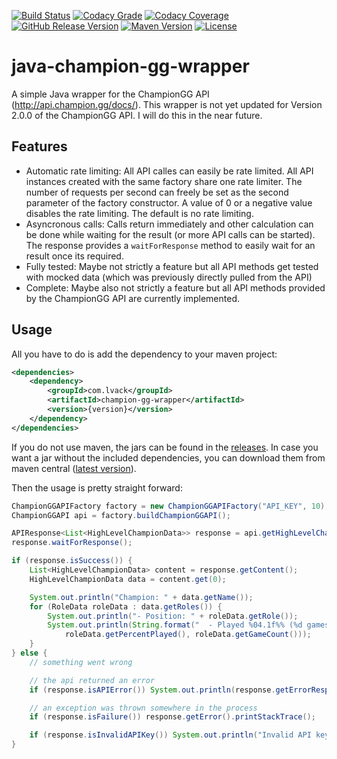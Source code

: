 [![Build Status](https://img.shields.io/travis/LogicalOverflow/java-champion-gg-wrapper/master.svg?style=flat-square)](https://travis-ci.org/LogicalOverflow/java-champion-gg-wrapper)
[![Codacy Grade](https://img.shields.io/codacy/grade/d33215d6a3ca41d597ec28c3f06fbf88/master.svg?style=flat-square)](https://www.codacy.com/app/LogicalOverflow/java-champion-gg-wrapper/dashboard)
[![Codacy Coverage](https://img.shields.io/codacy/coverage/d33215d6a3ca41d597ec28c3f06fbf88/master.svg?style=flat-square)](https://www.codacy.com/app/LogicalOverflow/java-champion-gg-wrapper/files)
[![GitHub Release Version](https://img.shields.io/github/release/LogicalOverflow/java-champion-gg-wrapper.svg?style=flat-square)](https://github.com/LogicalOverflow/java-champion-gg-wrapper/releases/latest)
[![Maven Version](https://img.shields.io/maven-central/v/com.lvack/champion-gg-wrapper.svg?style=flat-square)](http://search.maven.org/#search%7Cgav%7C1%7Cg%3A%22com.lvack%22%20AND%20a%3A%22champion-gg-wrapper%22)
[![License](https://img.shields.io/github/license/LogicalOverflow/java-champion-gg-wrapper.svg?style=flat-square)](https://github.com/LogicalOverflow/java-champion-gg-wrapper/blob/master/LICENSE)

# java-champion-gg-wrapper
A simple Java wrapper for the ChampionGG API (http://api.champion.gg/docs/). This wrapper is not yet updated for Version 2.0.0 of the ChampionGG API. I will do this in the near future.

## Features
* Automatic rate limiting: All API calles can easily be rate limited. All API instances created with the same factory share one rate limiter. The number of requests per second can freely be set as the second parameter of the factory constructor. A value of 0 or a negative value disables the rate limiting. The default is no rate limiting.
* Asyncronous calls: Calls return immediately and other calculation can be done while waiting for the result (or more API calls can be started). The response provides a `waitForResponse` method to easily wait for an result once its required.
* Fully tested: Maybe not strictly a feature but all API methods get tested with mocked data (which was previously directly pulled from the API)
* Complete: Maybe also not strictly a feature but all API methods provided by the ChampionGG API are currently implemented.

## Usage
All you have to do is add the dependency to your maven project:
```xml
<dependencies>
    <dependency>
        <groupId>com.lvack</groupId>
        <artifactId>champion-gg-wrapper</artifactId>
        <version>{version}</version>
    </dependency>
</dependencies>
```

If you do not use maven, the jars can be found in the [releases](https://github.com/LogicalOverflow/java-champion-gg-wrapper/releases/latest). In case you want a jar without the included dependencies, you can download them from maven central ([latest version](https://search.maven.org/remote_content?g=com.lvack&a=champion-gg-wrapper&v=LATEST)).

Then the usage is pretty straight forward:
```java
ChampionGGAPIFactory factory = new ChampionGGAPIFactory("API_KEY", 10); // do at most 10 requests per second
ChampionGGAPI api = factory.buildChampionGGAPI();

APIResponse<List<HighLevelChampionData>> response = api.getHighLevelChampionData();
response.waitForResponse();

if (response.isSuccess()) {
    List<HighLevelChampionData> content = response.getContent();
    HighLevelChampionData data = content.get(0);

    System.out.println("Champion: " + data.getName());
    for (RoleData roleData : data.getRoles()) {
        System.out.println("- Position: " + roleData.getRole());
        System.out.println(String.format("  - Played %04.1f%% (%d games) of the time in this role",
            roleData.getPercentPlayed(), roleData.getGameCount()));
    }
} else {
    // something went wrong

    // the api returned an error
    if (response.isAPIError()) System.out.println(response.getErrorResponse());

    // an exception was thrown somewhere in the process
    if (response.isFailure()) response.getError().printStackTrace();

    if (response.isInvalidAPIKey()) System.out.println("Invalid API key!");
}
```

